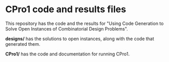 # CPro1 code and results files

This repository has the code and the results for "Using Code Generation to Solve Open Instances of Combinatorial Design Problems".

**designs/** has the solutions to open instances, along with the code that generated them.

**CPro1/** has the code and documentation for running CPro1.




